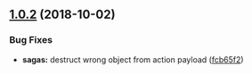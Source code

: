 ## [1.0.2](https://github.com/nopomo/core/compare/v1.0.1...v1.0.2) (2018-10-02)


### Bug Fixes

* **sagas:** destruct wrong object from action payload ([fcb65f2](https://github.com/nopomo/core/commit/fcb65f2))
